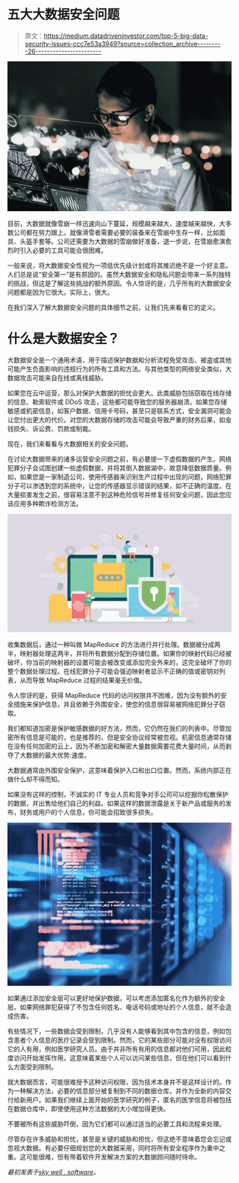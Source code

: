 # 五大大数据安全问题

> 原文：<https://medium.datadriveninvestor.com/top-5-big-data-security-issues-ccc7e53a3949?source=collection_archive---------26----------------------->

![](img/38f44395f03aceaf59ee77a108458d3f.png)

目前，大数据就像雪崩一样迅速向山下蔓延，规模越来越大，速度越来越快，大多数公司都在努力跟上。就像滑雪者需要必要的装备来在雪崩中生存一样，比如面具、头盔手套等。公司还需要为大数据的雪崩做好准备，退一步说，在雪崩愈演愈烈时引入必要的工具可能会很困难。

一般来说，将大数据安全性视为一项低优先级计划或将其推迟绝不是一个好主意。人们总是说“安全第一”是有原因的。虽然大数据安全和隐私问题会带来一系列独特的挑战，但这是了解这些挑战的额外原因。令人惊讶的是，几乎所有的大数据安全问题都是因为它很大。实际上，很大。

在我们深入了解大数据安全问题的具体细节之前，让我们先来看看它的定义。

# 什么是大数据安全？

大数据安全是一个通用术语，用于描述保护数据和分析流程免受攻击、被盗或其他可能产生负面影响的违规行为的所有工具和方法。与其他类型的网络安全类似，大数据攻击可能来自在线或离线威胁。

如果您在云中运营，那么对保护大数据的担忧会更大。此类威胁包括窃取在线存储的信息、勒索软件或 DDoS 攻击，这些都可能导致您的服务器崩溃。如果您存储敏感或机密信息，如客户数据、信用卡号码，甚至只是联系方式，安全漏洞可能会让您付出更大的代价。对您的大数据存储的攻击可能会导致严重的财务后果，如金钱损失、诉讼费、罚款或制裁。

现在，我们来看看与大数据相关的安全问题。

在讨论大数据带来的诸多运营安全问题之前，有必要提一下虚假数据的产生。网络犯罪分子会试图创建一些虚假数据，并将其倒入数据湖中，故意降低数据质量。例如，如果您是一家制造公司，使用传感器来识别生产过程中出现的问题，网络犯罪分子可以渗透到您的系统中，让您的传感器显示错误的结果，如不正确的温度。在大量损害发生之前，很容易注意不到这种危险信号并修复任何安全问题，因此您应该应用多种欺诈检测方法。

![](img/f02c092e44c1a2cee64dc2221d7bc32f.png)

收集数据后，通过一种叫做 MapReduce 的方法进行并行处理。数据被分成两半，映射器处理这两半，并将所有数据分配到存储位置。如果你的映射代码已经被破坏，你当前的映射器的设置可能会被改变或添加完全外来的，这完全破坏了你的整个数据处理过程。在线犯罪分子可能会强迫映射者显示不正确的值或密钥对列表，从而导致 MapReduce 过程的结果毫无价值。

令人惊讶的是，获得 MapReduce 代码的访问权限并不困难，因为没有额外的安全措施来保护信息，并且依赖于外围安全，使您的信息很容易被网络犯罪分子窃取。

我们都知道加密是保护敏感数据的好方法，然而，它仍然在我们的列表中。尽管加密所有信息是可能的，也是推荐的，但是安全协议经常被忽视。机密信息通常存储在没有任何加密的云上，因为不断加密和解密大量数据需要花费大量时间，从而剥夺了大数据的最大优势:速度。

大数据通常由外围安全保护，这意味着保护入口和出口位置。然而，系统内部正在做什么却不得而知。

如果没有这样的控制，不诚实的 IT 专业人员和竞争对手公司可以挖掘你松散保护的数据，并出售给他们自己的利益。如果这样的数据泄露是关于新产品或服务的发布，财务或用户的个人信息，你可能会招致很多损失。

![](img/0033b2f2cd3c876a79c05586af8cb194.png)

如果通过添加安全层可以更好地保护数据，可以考虑添加匿名化作为额外的安全层。如果网络罪犯获得了不包含任何姓名、电话号码或地址的个人信息，就不会造成伤害。

有些情况下，一些数据会受到限制，几乎没有人能够看到其中包含的信息，例如包含患者个人信息的医疗记录会受到限制。然而，它的某些部分可能对没有权限访问它的人有用，例如医学研究人员。由于并非所有有用的信息都对他们可用，因此粒度访问开始发挥作用，这意味着某些个人可以访问某些信息，但在他们可以看到什么方面受到限制。

就大数据而言，可能很难授予这种访问权限，因为技术本身并不是这样设计的。作为一种解决方法，必要的信息部分被复制到不同的数据仓库，并作为全新的内容交付给新用户。如果我们继续上面开始的医学研究的例子，匿名的医学信息将被包括在数据仓库中，即使使用这种方法数据的大小增加得更快。

不要被所有这些威胁吓倒，因为它们都可以通过适当的必要工具和流程来处理。

尽管存在许多威胁和担忧，甚至是关键的威胁和担忧，但这绝不意味着您会忘记或忽视大数据。有必要仔细规划您的大数据采用，同时将所有安全程序作为重中之重。这可能很难，但有带着软件开发解决方案的大数据顾问随时待命。

*最初发表于*[*sky well . software*](https://skywell.software/blog/top-5-big-data-security-issues/)*。*